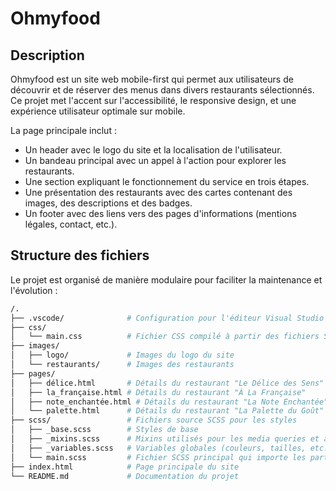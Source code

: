 # Ohmyfood

## Description

Ohmyfood est un site web mobile-first qui permet aux utilisateurs de découvrir et de réserver des menus dans divers restaurants sélectionnés. Ce projet met l'accent sur l'accessibilité, le responsive design, et une expérience utilisateur optimale sur mobile.

La page principale inclut :

- Un header avec le logo du site et la localisation de l'utilisateur.
- Un bandeau principal avec un appel à l'action pour explorer les restaurants.
- Une section expliquant le fonctionnement du service en trois étapes.
- Une présentation des restaurants avec des cartes contenant des images, des descriptions et des badges.
- Un footer avec des liens vers des pages d'informations (mentions légales, contact, etc.).

## Structure des fichiers

Le projet est organisé de manière modulaire pour faciliter la maintenance et l'évolution :

```sh
/.
├── .vscode/              # Configuration pour l'éditeur Visual Studio Code
├── css/
│   └── main.css          # Fichier CSS compilé à partir des fichiers SCSS
├── images/
│   ├── logo/             # Images du logo du site
│   └── restaurants/      # Images des restaurants
├── pages/
│   ├── délice.html       # Détails du restaurant "Le Délice des Sens"
│   ├── la_française.html # Détails du restaurant "À La Française"
│   ├── note_enchantée.html # Détails du restaurant "La Note Enchantée"
│   └── palette.html      # Détails du restaurant "La Palette du Goût"
├── scss/                 # Fichiers source SCSS pour les styles
│   ├── _base.scss        # Styles de base
│   ├── _mixins.scss      # Mixins utilisés pour les media queries et autres
│   ├── _variables.scss   # Variables globales (couleurs, tailles, etc.)
│   └── main.scss         # Fichier SCSS principal qui importe les partiels
├── index.html            # Page principale du site
└── README.md             # Documentation du projet
